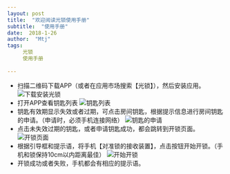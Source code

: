 ```yaml
---
layout: post
title:  "欢迎阅读光锁使用手册"
subtitle:  "使用手册"
date:  2018-1-26
author:  "Mtj"
tags:
     光锁
     使用手册
     
---
```


* 扫描二维码下载APP（或者在应用市场搜索【光锁】），然后安装应用。
![下载安装光锁](http://img.guangyuwulian.com/user-main-img-36.jpg)
* 打开APP查看钥匙列表
![钥匙列表](http://img.guangyuwulian.com/user-main-img-36.jpg)
* 钥匙有效期显示失效或者过期，可点击房间钥匙，根据提示信息进行房间钥匙的申请。（申请时，必须手机连接网络）
![钥匙的申请](http://img.guangyuwulian.com/user-main-img-36.jpg)
* 点击未失效过期的钥匙，或者申请钥匙成功，都会跳转到开锁页面。
![开锁页面](http://img.guangyuwulian.com/user-main-img-36.jpg)
* 根据引导框和提示语，将手机【对准锁的接收装置】，点击按钮开始开锁。（手机和锁保持10cm以内距离最佳）
![开始开锁](http://img.guangyuwulian.com/user-main-img-36.jpg)
* 开锁成功或者失败，手机都会有相应的提示语。
